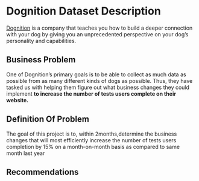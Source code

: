 # Dognition Dataset Description

[Dognition](https://www.dognition.com) is a company that teaches you how to build a deeper
connection with your dog by giving you an unprecedented perspective on your dog’s personality
and capabilities.

## Business Problem
One of Dognition’s primary goals is to be able to collect as much data as possible from as many
different kinds of dogs as possible. Thus, they have tasked us with helping them figure out what
business changes they could implement **to increase the number of tests users complete on their
website.**

## Definition Of Problem
The goal of this project is to, within 2months,determine the business changes that will most efficiently increase
the number of tests users completion by 15% on a month-on-month basis as compared to same month last year


## Recommendations
